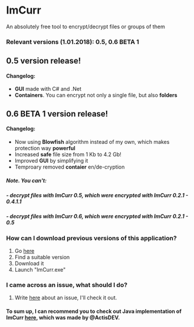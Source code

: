 # ImCurr
An absolutely free tool to encrypt/decrypt files or groups of them

### Relevant versions (1.01.2018): 0.5, 0.6 BETA 1

## 0.5 version release!
#### Changelog:
- **GUI** made with C# and .Net
- **Containers**. You can encrypt not only a single file, but also **folders**

## 0.6 BETA 1 version release!
#### Changelog:
- Now using **Blowfish** algorithm instead of my own, which makes protection way **powerful**
- Increased **safe** file size from 1 Kb to 4.2 Gb!
- Improved **GUI** by simplifying it
- Temproary removed **contaier** en/de-cryption

##### Note. You can't:
##### - decrypt files with ImCurr **0.5**, which were encrypted with ImCurr **0.2.1** - **0.4.1.1**
##### - decrypt files with ImCurr **0.6**, which were encrypted with ImCurr **0.2.1** - **0.5**

### How can I download previous versions of this application?
  1. Go [here](https://yadi.sk/d/lxN53sFw3KgY9V)
  2. Find a suitable version
  3. Download it
  2. Launch "ImCurr.exe"

### I came across an issue, what should I do?
  1. Write [here](https://github.com/IngeniousA/ImCurr/issues) about an issue, I'll check it out.

#### To sum up, I can recommend you to check out Java implementation of ImCurr [here](https://github.com/ActisDEV/imCurrJVM/releases), which was made by @ActisDEV.
